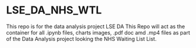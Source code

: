 # LSE_DA_NHS_WTL
This repo is for the data analysis project LSE DA 
This Repo will act as the container for all .ipynb files, charts images, .pdf doc amd .mp4 files as part of the Data Analysis project looking the NHS Waiting List List.
